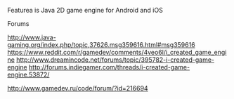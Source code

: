 Featurea is Java 2D game engine for Android and iOS

Forums

http://www.java-gaming.org/index.php/topic,37626.msg359616.html#msg359616
https://www.reddit.com/r/gamedev/comments/4veo6l/i_created_game_engine
http://www.dreamincode.net/forums/topic/395782-i-created-game-engine
http://forums.indiegamer.com/threads/i-created-game-engine.53872/

http://www.gamedev.ru/code/forum/?id=216694

